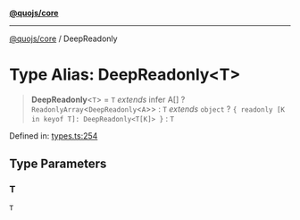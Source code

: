 [**@quojs/core**](../README.md)

***

[@quojs/core](../README.md) / DeepReadonly

# Type Alias: DeepReadonly\<T\>

> **DeepReadonly**\<`T`\> = `T` *extends* infer A[] ? `ReadonlyArray`\<`DeepReadonly`\<`A`\>\> : `T` *extends* `object` ? `{ readonly [K in keyof T]: DeepReadonly<T[K]> }` : `T`

Defined in: [types.ts:254](https://github.com/quojs/quojs/blob/77e60321cd9a639207281caa83e9258935b2bfc1/packages/core/src/types.ts#L254)

## Type Parameters

### T

`T`
